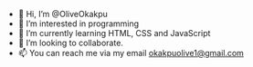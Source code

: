 - 👋 Hi, I’m @OliveOkakpu
- 👀 I’m interested in programming 
- 🌱 I’m currently learning HTML, CSS and JavaScript 
- 💞️ I’m looking to collaborate.
- 📫 You can reach me via my email okakpuolive1@gmail.com

<!---
OliveOkakpu/OliveOkakpu is a ✨ special ✨ repository because its `README.md` (this file) appears on your GitHub profile.
You can click the Preview link to take a look at your changes.
--->
